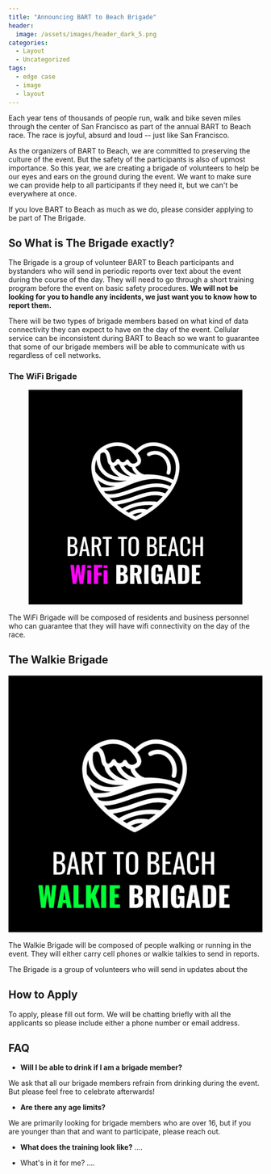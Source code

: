 ```yaml
---
title: "Announcing BART to Beach Brigade"
header:
  image: /assets/images/header_dark_5.png
categories:
  - Layout
  - Uncategorized
tags:
  - edge case
  - image
  - layout
---
```


Each year tens of thousands of people run, walk and bike seven miles through the center
of San Francisco as part of the annual BART to Beach race. The race is joyful, absurd and loud -- just like San Francisco.

As the organizers of BART to Beach, we are committed to preserving the culture of the event. But the safety of the participants is also of upmost importance. So this year, we are creating a brigade of volunteers to help be our eyes and ears on the ground during the event. We want to make sure we can provide help to all participants if they need it, but we can't be everywhere at once.

If you love BART to Beach as much as we do, please consider applying to be part of The Brigade.

## So What is The Brigade exactly?

The Brigade is a group of volunteer BART to Beach participants and bystanders who will send in periodic reports over text about the event during the course of the day. They will need to go through a short training program before the event on basic safety procedures. **We will not be looking for you to handle any incidents, we just want you to know how to report them.**

There will be two types of brigade members based on what kind of data connectivity they can expect to have on the day of the event. Cellular service can be inconsistent during BART to Beach so we want to guarantee that some of our brigade members will be able to communicate with us regardless of cell networks.


### The WiFi Brigade
<figure>
	<img src="assets/images/wifi.png">
</figure>

The WiFi Brigade will be composed of residents and business personnel who can guarantee that they will have wifi connectivity on the day of the race.

## The Walkie Brigade
<img src="assets/images/walkie.png">

The Walkie Brigade will be composed of people walking or running in the event. They will either carry cell phones or walkie talkies to send in reports.

The Brigade is a group of volunteers who will send in updates about the

## How to Apply

To apply, please fill out form. We will be chatting briefly with all the
applicants so please include either a phone number or email address.


## FAQ

* **Will I be able to drink if I am a brigade member?**

We ask that all our brigade members refrain from drinking during the event. But please feel free to celebrate afterwards!

* **Are there any age limits?**

We are primarily looking for brigade members who are over 16, but if you are younger than that and want to participate, please reach out.

* **What does the training look like?**
....

* What's in it for me?
....
